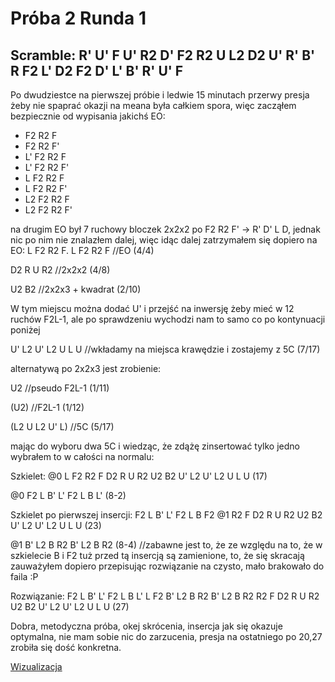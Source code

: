 # Próba 2 Runda 1

## Scramble: R' U' F U' R2 D' F2 R2 U L2 D2 U' R' B' R F2 L' D2 F2 D' L' B' R' U' F

Po dwudziestce na pierwszej próbie i ledwie 15 minutach przerwy presja żeby nie spaprać okazji na meana była całkiem spora, więc zacząłem bezpiecznie od wypisania jakichś EO:
- F2 R2 F
- F2 R2 F'
- L' F2 R2 F
- L' F2 R2 F'
- L F2 R2 F
- L F2 R2 F'
- L2 F2 R2 F
- L2 F2 R2 F'

na drugim EO był 7 ruchowy bloczek 2x2x2 po F2 R2 F' -> R' D' L D, jednak nic po nim nie znalazłem dalej, więc idąc dalej zatrzymałem się dopiero na EO: L F2 R2 F.
L F2 R2 F //EO (4/4)

D2 R U R2 //2x2x2 (4/8)

U2 B2 //2x2x3 + kwadrat (2/10)

W tym miejscu można dodać U' i przejść na inwersję żeby mieć w 12 ruchów F2L-1, ale po sprawdzeniu wychodzi nam to samo co po kontynuacji poniżej

U' L2 U' L2 U L U //wkładamy na miejsca krawędzie i zostajemy z 5C (7/17)

alternatywą po 2x2x3 jest zrobienie:

U2 //pseudo F2L-1 (1/11)

(U2) //F2L-1 (1/12)

(L2 U L2 U' L) //5C (5/17)

mając do wyboru dwa 5C i wiedząc, że zdążę zinsertować tylko jedno wybrałem to w całości na normalu:

Szkielet: @0 L F2 R2 F D2 R U R2 U2 B2 U' L2 U' L2 U L U (17)

@0 F2 L B' L' F2 L B L' (8-2)

Szkielet po pierwszej insercji: F2 L B' L' F2 L B F2 @1 R2 F D2 R U R2 U2 B2 U' L2 U' L2 U L U (23)

@1 B' L2 B R2 B' L2 B R2 (8-4) //zabawne jest to, że ze względu na to, że w szkielecie B i F2 tuż przed tą insercją są zamienione, to, że się skracają zauważyłem dopiero przepisując rozwiązanie na czysto, mało brakowało do faila :P

Rozwiązanie: F2 L B' L' F2 L B L' L F2 B' L2 B R2 B' L2 B R2 R2 F D2 R U R2 U2 B2 U' L2 U' L2 U L U (27)

Dobra, metodyczna próba, okej skrócenia, insercja jak się okazuje optymalna, nie mam sobie nic do zarzucenia, presja na ostatniego po 20,27 zrobiła się dość konkretna.

[Wizualizacja](https://alg.cubing.net/?setup=R-_U-_F_U-_R2_D-_F2_R2_U_L2_D2_U-_R-_B-_R_F2_L-_D2_F2_D-_L-_B-_R-_U-_F&alg=F2_L_B-_L-_F2_L_B_L-_%2F%2Finsercja_1_bez_skracania%0AL_F2_%0AB-_L2_B_R2_B-_L2_B_R2_%2F%2F_insercja_2_bez_skracania%0AR2_F_%2F%2FEO%0AD2_R_U_R2_%2F%2F2x2x2%0AU2_B2_%2F%2F2x2x3_%26%232b%3B_kwadrat%0AU-_L2_U-_L2_U_L_U_%2F%2F5C)
